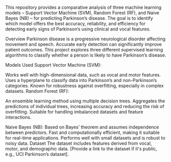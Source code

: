 This repository provides a comparative analysis of three machine learning models – Support Vector Machine (SVM), Random Forest (RF), and Naive Bayes (NB) – for predicting Parkinson’s disease. The goal is to identify which model offers the best accuracy, reliability, and efficiency for detecting early signs of Parkinson’s using clinical and vocal features.

Overview
Parkinson disease is a progressive neurological disorder affecting movement and speech. Accurate early detection can significantly improve patient outcomes. This project explores three different supervised learning algorithms to classify whether a person is likely to have Parkinson’s disease.

Models Used
Support Vector Machine (SVM):

Works well with high-dimensional data, such as vocal and motor features.
Uses a hyperplane to classify data into Parkinson’s and non-Parkinson’s categories.
Known for robustness against overfitting, especially in complex datasets.
Random Forest (RF):

An ensemble learning method using multiple decision trees.
Aggregates the predictions of individual trees, increasing accuracy and reducing the risk of overfitting.
Suitable for handling imbalanced datasets and feature interactions.

Naive Bayes (NB):
Based on Bayes’ theorem and assumes independence between predictors.
Fast and computationally efficient, making it suitable for real-time applications.
Performs well with small datasets and is robust to noisy data.
Dataset
The dataset includes features derived from vocal, motor, and demographic data. [Provide a link to the dataset if it's public, e.g., UCI Parkinson’s dataset].
